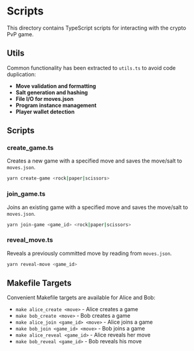 # Scripts

This directory contains TypeScript scripts for interacting with the crypto PvP game.

## Utils

Common functionality has been extracted to `utils.ts` to avoid code duplication:

- **Move validation and formatting**
- **Salt generation and hashing**
- **File I/O for moves.json**
- **Program instance management**
- **Player wallet detection**

## Scripts

### create_game.ts
Creates a new game with a specified move and saves the move/salt to `moves.json`.

```bash
yarn create-game <rock|paper|scissors>
```

### join_game.ts
Joins an existing game with a specified move and saves the move/salt to `moves.json`.

```bash
yarn join-game <game_id> <rock|paper|scissors>
```

### reveal_move.ts
Reveals a previously committed move by reading from `moves.json`.

```bash
yarn reveal-move <game_id>
```

## Makefile Targets

Convenient Makefile targets are available for Alice and Bob:

- `make alice_create <move>` - Alice creates a game
- `make bob_create <move>` - Bob creates a game
- `make alice_join <game_id> <move>` - Alice joins a game
- `make bob_join <game_id> <move>` - Bob joins a game
- `make alice_reveal <game_id>` - Alice reveals her move
- `make bob_reveal <game_id>` - Bob reveals his move
